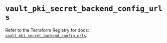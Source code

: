 # `vault_pki_secret_backend_config_urls`

Refer to the Terraform Registry for docs: [`vault_pki_secret_backend_config_urls`](https://registry.terraform.io/providers/hashicorp/vault/4.0.0/docs/resources/pki_secret_backend_config_urls).
